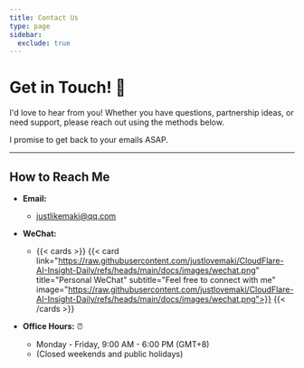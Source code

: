 ```yaml
---
title: Contact Us
type: page
sidebar:
  exclude: true
---
```

# Get in Touch! 👋

I'd love to hear from you! Whether you have questions, partnership ideas, or need support, please reach out using the methods below.

I promise to get back to your emails ASAP.

---

## **How to Reach Me**

*   **Email:**
    *   [justlikemaki@qq.com](mailto:justlikemaki@qq.com)

*   **WeChat:**
    *   {{< cards >}}
        {{< card link="https://raw.githubusercontent.com/justlovemaki/CloudFlare-AI-Insight-Daily/refs/heads/main/docs/images/wechat.png" title="Personal WeChat" subtitle="Feel free to connect with me" image="https://raw.githubusercontent.com/justlovemaki/CloudFlare-AI-Insight-Daily/refs/heads/main/docs/images/wechat.png">}}
        {{< /cards >}}

*   **Office Hours:** ⏰
    *   Monday - Friday, 9:00 AM - 6:00 PM (GMT+8)
    *   (Closed weekends and public holidays)